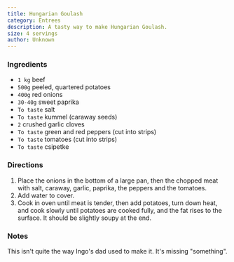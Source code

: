```yaml
---
title: Hungarian Goulash
category: Entrees
description: A tasty way to make Hungarian Goulash.
size: 4 servings
author: Unknown
---
```


### Ingredients

* `1 kg` beef
* `500g` peeled, quartered potatoes
* `400g` red onions
* `30-40g` sweet paprika
* `To taste` salt
* `To taste` kummel (caraway seeds)
* `2` crushed garlic cloves
* `To taste` green and red peppers (cut into strips)
* `To taste` tomatoes (cut into strips)
* `To taste` csipetke

### Directions

1. Place the onions in the bottom of a large pan, then the chopped meat with salt, caraway, garlic, paprika, the peppers and the tomatoes. 
2. Add water to cover. 
3. Cook in oven until meat is tender, then add potatoes, turn down heat, and cook slowly until potatoes are cooked fully, and the fat rises to the surface. It should be slightly soupy at the end.

### Notes

This isn't quite the way Ingo's dad used to make it. It's missing "something".